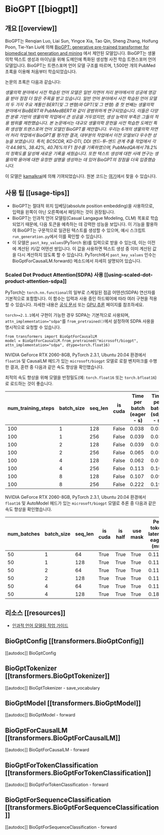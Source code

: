 <!--Copyright 2022 The HuggingFace Team. All rights reserved.

Licensed under the Apache License, Version 2.0 (the "License"); you may not use this file except in compliance with
the License. You may obtain a copy of the License at

http://www.apache.org/licenses/LICENSE-2.0

Unless required by applicable law or agreed to in writing, software distributed under the License is distributed on
an "AS IS" BASIS, WITHOUT WARRANTIES OR CONDITIONS OF ANY KIND, either express or implied. See the License for the
specific language governing permissions and limitations under the License.

⚠️ Note that this file is in Markdown but contain specific syntax for our doc-builder (similar to MDX) that may not be
rendered properly in your Markdown viewer.

-->

# BioGPT [[biogpt]]

## 개요 [[overview]]

BioGPT는 Renqian Luo, Liai Sun, Yingce Xia, Tao Qin, Sheng Zhang, Hoifung Poon, Tie-Yan Liu에 의해 [BioGPT: generative pre-trained transformer for biomedical text generation and mining](https://academic.oup.com/bib/advance-article/doi/10.1093/bib/bbac409/6713511?guestAccessKey=a66d9b5d-4f83-4017-bb52-405815c907b9) 에서 제안된 모델입니다. BioGPT는 생물의학 텍스트 생성과 마이닝을 위해 도메인에 특화된 생성형 사전 학습 트랜스포머 언어 모델입니다. BioGPT는 트랜스포머 언어 모델 구조를 따르며, 1,500만 개의 PubMed 초록을 이용해 처음부터 학습되었습니다.

논문의 초록은 다음과 같습니다:

*생물의학 분야에서 사전 학습된 언어 모델은 일반 자연어 처리 분야에서의 성공에 영감을 받아 점점 더 많은 주목을 받고 있습니다. 일반 언어 분야에서 사전 학습된 언어 모델의 두 가지 주요 계통인 BERT(및 그 변형)와 GPT(및 그 변형) 중 첫 번째는 생물의학 분야에서 BioBERT와 PubMedBERT와 같이 광범위하게 연구되었습니다. 이들은 다양한 분류 기반의 생물의학 작업에서 큰 성공을 거두었지만, 생성 능력의 부족은 그들의 적용 범위를 제한했습니다. 본 논문에서는 대규모 생물의학 문헌을 사전 학습한 도메인 특화 생성형 트랜스포머 언어 모델인 BioGPT를 제안합니다. 우리는 6개의 생물의학 자연어 처리 작업에서 BioGPT를 평가한 결과, 대부분의 작업에서 이전 모델보다 우수한 성능을 보였습니다. 특히, BC5CDR, KD-DTI, DDI 엔드-투-엔드 관계 추출 작업에서 각각 44.98%, 38.42%, 40.76%의 F1 점수를 기록하였으며, PubMedQA에서 78.2%의 정확도를 달성해 새로운 기록을 세웠습니다. 또한 텍스트 생성에 대한 사례 연구는 생물의학 용어에 대한 유창한 설명을 생성하는 데 있어 BioGPT의 장점을 더욱 입증했습니다.*

이 모델은 [kamalkraj](https://huggingface.co/kamalkraj)에 의해 기여되었습니다. 원본 코드는 [여기](https://github.com/microsoft/BioGPT)에서 찾을 수 있습니다.

## 사용 팁 [[usage-tips]]

- BioGPT는 절대적 위치 임베딩(absolute position embedding)을 사용하므로, 입력을 왼쪽이 아닌 오른쪽에서 패딩하는 것이 권장됩니다.
- BioGPT는 인과적 언어 모델링(Casual Langague Modeling, CLM) 목표로 학습되었기 때문에, 다음 토큰을 예측하는 데 강력한 성능을 보입니다. 이 기능을 활용하여 BioGPT는 구문적으로 일관된 텍스트를 생성할 수 있으며, 예시 스크립트 `run_generation.py`에서 이를 확인할 수 있습니다.
- 이 모델은 `past_key_values`(PyTorch 용)를 입력으로 받을 수 있는데, 이는 이전에 계산된 키/값 어텐션 쌍입니다. 이 값을 사용하면 텍스트 생성 중 이미 계산된 값을 다시 계산하지 않도록 할 수 있습니다. PyTorch에서 `past_key_values` 인수는 BioGptForCausalLM.forward() 메소드에서 자세히 설명되어 있습니다.

### Scaled Dot Product Attention(SDPA) 사용 [[using-scaled-dot-product-attention-sdpa]]

PyTorch는 `torch.nn.functional`의 일부로 스케일된 점곱 어텐션(SDPA) 연산자를 기본적으로 포함합니다. 이 함수는 입력과 사용 중인 하드웨어에 따라 여러 구현을 적용할 수 있습니다. 자세한 내용은 [공식 문서](https://pytorch.org/docs/stable/generated/torch.nn.functional.scaled_dot_product_attention.html) 또는 [GPU 추론](https://huggingface.co/docs/transformers/main/en/perf_infer_gpu_one#pytorch-scaled-dot-product-attention) 페이지를 참조하세요.

`torch>=2.1.1`에서 구현이 가능한 경우 SDPA는 기본적으로 사용되며, `attn_implementation="sdpa"`를 `from_pretrained()`에서 설정하여 SDPA 사용을 명시적으로 요청할 수 있습니다.

```
from transformers import BioGptForCausalLM
model = BioGptForCausalLM.from_pretrained("microsoft/biogpt", attn_implementation="sdpa", dtype=torch.float16)
```

NVIDIA GeForce RTX 2060-8GB, PyTorch 2.3.1, Ubuntu 20.04 환경에서 `float16` 및 CausalLM 헤드가 있는 `microsoft/biogpt` 모델로 로컬 벤치마크를 수행한 결과, 훈련 중 다음과 같은 속도 향상을 확인했습니다.

최적의 속도 향상을 위해 모델을 반정밀도(예: `torch.float16` 또는 `torch.bfloat16`)로 로드하는 것이 좋습니다.

| num_training_steps | batch_size | seq_len | is cuda | Time per batch (eager - s) | Time per batch (sdpa - s) | Speedup (%) | Eager peak mem (MB) | sdpa peak mem (MB) | Mem saving (%) |
|--------------------|------------|---------|---------|----------------------------|---------------------------|-------------|---------------------|--------------------|----------------|
| 100                | 1          | 128     | False   | 0.038                      | 0.031                     | 21.301      | 1601.862            | 1601.497           | 0.023          |
| 100                | 1          | 256     | False   | 0.039                      | 0.034                     | 15.084      | 1624.944            | 1625.296           | -0.022         |
| 100                | 2          | 128     | False   | 0.039                      | 0.033                     | 16.820      | 1624.567            | 1625.296           | -0.045         |
| 100                | 2          | 256     | False   | 0.065                      | 0.059                     | 10.255      | 1672.164            | 1672.164           | 0.000          |
| 100                | 4          | 128     | False   | 0.062                      | 0.058                     | 6.998       | 1671.435            | 1672.164           | -0.044         |
| 100                | 4          | 256     | False   | 0.113                      | 0.100                     | 13.316      | 2350.179            | 1848.435           | 27.144         |
| 100                | 8          | 128     | False   | 0.107                      | 0.098                     | 9.883       | 2098.521            | 1848.435           | 13.530         |
| 100                | 8          | 256     | False   | 0.222                      | 0.196                     | 13.413      | 3989.980            | 2986.492           | 33.601         |

NVIDIA GeForce RTX 2060-8GB, PyTorch 2.3.1, Ubuntu 20.04 환경에서 `float16` 및 AutoModel 헤드가 있는 `microsoft/biogpt` 모델로 추론 중 다음과 같은 속도 향상을 확인했습니다.

| num_batches | batch_size | seq_len | is cuda | is half | use mask | Per token latency eager (ms) | Per token latency SDPA (ms) | Speedup (%) | Mem eager (MB) | Mem BT (MB) | Mem saved (%) |
|-------------|------------|---------|---------|---------|----------|------------------------------|-----------------------------|-------------|----------------|--------------|---------------|
| 50          | 1          | 64      | True    | True    | True     | 0.115                        | 0.098                       | 17.392      | 716.998        | 716.998      | 0.000         |
| 50          | 1          | 128     | True    | True    | True     | 0.115                        | 0.093                       | 24.640      | 730.916        | 730.916      | 0.000         |
| 50          | 2          | 64      | True    | True    | True     | 0.114                        | 0.096                       | 19.204      | 730.900        | 730.900      | 0.000         |
| 50          | 2          | 128     | True    | True    | True     | 0.117                        | 0.095                       | 23.529      | 759.262        | 759.262      | 0.000         |
| 50          | 4          | 64      | True    | True    | True     | 0.113                        | 0.096                       | 18.325      | 759.229        | 759.229      | 0.000         |
| 50          | 4          | 128     | True    | True    | True     | 0.186                        | 0.178                       | 4.289       | 816.478        | 816.478      | 0.000         |


## 리소스 [[resources]]

- [인과적 언어 모델링 작업 가이드](../tasks/language_modeling)

## BioGptConfig [[transformers.BioGptConfig]]

[[autodoc]] BioGptConfig


## BioGptTokenizer [[transformers.BioGptTokenizer]]

[[autodoc]] BioGptTokenizer
    - save_vocabulary


## BioGptModel [[transformers.BioGptModel]]

[[autodoc]] BioGptModel
    - forward


## BioGptForCausalLM [[transformers.BioGptForCausalLM]]

[[autodoc]] BioGptForCausalLM
    - forward


## BioGptForTokenClassification [[transformers.BioGptForTokenClassification]]

[[autodoc]] BioGptForTokenClassification
    - forward


## BioGptForSequenceClassification [[transformers.BioGptForSequenceClassification]]

[[autodoc]] BioGptForSequenceClassification
    - forward